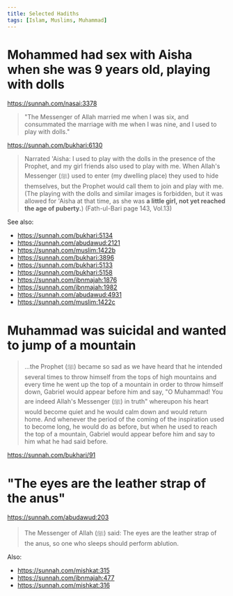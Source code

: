 ```yaml
---
title: Selected Hadiths
tags: [Islam, Muslims, Muhammad]
---
```

# Mohammed had sex with Aisha when she was 9 years old, playing with dolls

https://sunnah.com/nasai:3378

> "The Messenger of Allah married me when I was six, and consummated the marriage with me when I was nine, and I used to play with dolls."

https://sunnah.com/bukhari:6130

> Narrated 'Aisha: I used to play with the dolls in the presence of the Prophet, and my girl friends also used to play with me. When Allah's Messenger (ﷺ) used to enter (my dwelling place) they used to hide themselves, but the Prophet would call them to join and play with me. (The playing with the dolls and similar images is forbidden, but it was allowed for 'Aisha at that time, as she was **a little girl, not yet reached the age of puberty.**) (Fath-ul-Bari page 143, Vol.13)

See also:

- https://sunnah.com/bukhari:5134
- https://sunnah.com/abudawud:2121
- https://sunnah.com/muslim:1422b
- https://sunnah.com/bukhari:3896
- https://sunnah.com/bukhari:5133
- https://sunnah.com/bukhari:5158
- https://sunnah.com/ibnmajah:1876
- https://sunnah.com/ibnmajah:1982
- https://sunnah.com/abudawud:4931
- https://sunnah.com/muslim:1422c

# Muhammad was suicidal and wanted to jump of a mountain

> …the Prophet (ﷺ) became so sad as we have heard that he intended several times to throw himself from the tops of high mountains and every time he went up the top of a mountain in order to throw himself down, Gabriel would appear before him and say, "O Muhammad! You are indeed Allah's Messenger (ﷺ) in truth" whereupon his heart would become quiet and he would calm down and would return home. And whenever the period of the coming of the inspiration used to become long, he would do as before, but when he used to reach the top of a mountain, Gabriel would appear before him and say to him what he had said before.

https://sunnah.com/bukhari/91

# "The eyes are the leather strap of the anus"

https://sunnah.com/abudawud:203

> The Messenger of Allah (ﷺ) said: The eyes are the leather strap of the anus, so one who sleeps should perform ablution.

Also:

- https://sunnah.com/mishkat:315
- https://sunnah.com/ibnmajah:477
- https://sunnah.com/mishkat:316